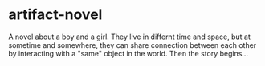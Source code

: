 # artifact-novel

A novel about a boy and a girl. They live in differnt time and space, but at sometime and somewhere, they can share connection between each other by interacting with a "same" object in the world. Then the story begins...
